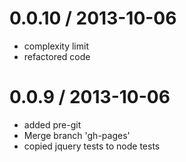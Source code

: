 
0.0.10 / 2013-10-06
==================

  * complexity limit
  * refactored code

0.0.9 / 2013-10-06
==================

  * added pre-git
  * Merge branch 'gh-pages'
  * copied jquery tests to node tests
